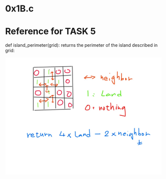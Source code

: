 # 0x1B.c

# Reference for TASK 5

def island_perimeter(grid): returns the perimeter of the island described in grid:

![Task 5 reference](https://github.com/YoussefJell/holbertonschool-low_level_programming/blob/11f69ffc77c33a9c538ad1e2cd78420b810742b8/0x1C-makefiles/Task%205%20reference.jpg)
